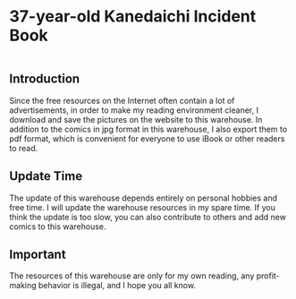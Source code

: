 # 37-year-old Kanedaichi Incident Book
![]()

## Introduction
Since the free resources on the Internet often contain a lot of advertisements, in order to make my reading environment cleaner, I download and save the pictures on the website to this warehouse. In addition to the comics in jpg format in this warehouse, I also export them to pdf format, which is convenient for everyone to use iBook or other readers to read.

## Update Time
The update of this warehouse depends entirely on personal hobbies and free time. I will update the warehouse resources in my spare time. If you think the update is too slow, you can also contribute to others and add new comics to this warehouse.

## Important
The resources of this warehouse are only for my own reading, any profit-making behavior is illegal, and I hope you all know.
